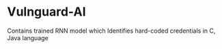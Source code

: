 # Vulnguard-AI
Contains trained RNN model which Identifies hard-coded credentials in C, Java language
